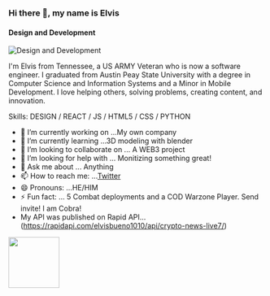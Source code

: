 ### Hi there 👋, my name is Elvis
#### Design and Development
![Design and Development](https://pbs.twimg.com/profile_banners/1437817542387585031/1648610852/1500x500)

I'm Elvis from Tennessee, a US ARMY Veteran who is now a software engineer. I graduated from Austin Peay State University with a degree in Computer Science and Information Systems and a Minor in Mobile Development. I love helping others, solving problems, creating content, and innovation. 

Skills: DESIGN / REACT / JS / HTML5 / CSS / PYTHON 


- 🔭 I’m currently working on ...My own company
- 🌱 I’m currently learning ...3D modeling with blender
- 👯 I’m looking to collaborate on ... A WEB3 project
- 🤔 I’m looking for help with ... Monitizing something great!
- 💬 Ask me about ... Anything
- 📫 How to reach me: ...[Twitter](https://twitter.com/ItsMeCobra100)
- 😄 Pronouns: ...HE/HIM
- ⚡ Fun fact: ... 5 Combat deployments and a COD Warzone Player. Send invite! I am Cobra!
- My API was published on Rapid API...(https://rapidapi.com/elvisbueno1010/api/crypto-news-live7/)
<img src="https://media.giphy.com/media/1gUWd4WvTmZjNDz739/giphy.gif" width="100" height="100" />




